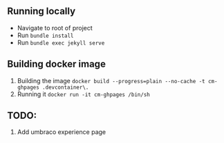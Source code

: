 ## Running locally
* Navigate to root of project
* Run `bundle install`
* Run `bundle exec jekyll serve`

## Building docker image
1. Building the image `docker build --progress=plain --no-cache -t cm-ghpages .devcontainer\.`
1. Running it `docker run -it cm-ghpages /bin/sh`


## TODO:
1. Add umbraco experience page